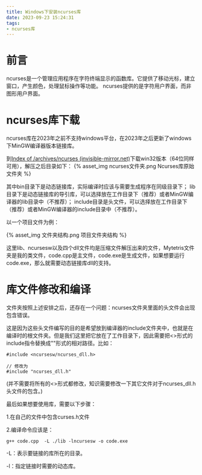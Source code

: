```yaml
---
title: Windows下安装ncurses库
date: 2023-09-23 15:24:31
tags:
- ncurses库
---
```


# 前言

ncurses是一个管理应用程序在字符终端显示的函数库。它提供了移动光标，建立窗口，产生颜色，处理鼠标操作等功能。
ncurses提供的是字符用户界面，而非图形用户界面。

# ncurses库下载

ncurses库在2023年之前不支持windows平台，在2023年之后更新了windows下MinGW编译器版本链接库。

到[Index of /archives/ncurses (invisible-mirror.net)](https://invisible-mirror.net/archives/ncurses/)下载win32版本（64位同样可用），解压之后目录如下：
{% asset_img ncurses文件夹.png Ncurses库原始文件夹 %}

其中bin目录下是动态链接库，实际编译时应该与需要生成程序在同级目录下；
lib目录下是动态链接库的导引库，可以选择放在工作目录下（推荐）或者MinGW编译器的lib目录中（不推荐）；
include目录是头文件，可以选择放在工作目录下（推荐）或者MinGW编译器的include目录中（不推荐）。

以一个项目文件为例：

{% asset_img 文件夹结构.png 项目文件夹结构 %}

这里lib、ncursesw以及四个dll文件均是压缩文件解压出来的文件，Mytetris文件夹是我的类文件，code.cpp是主文件，code.exe是生成文件，如果想要运行code.exe，那么就需要动态链接库dll的支持。

# 库文件修改和编译

文件夹按照上述安排之后，还存在一个问题：ncurses文件夹里面的头文件会出现包含错误。

这是因为这些头文件编写的目的是希望放到编译器的include文件夹中，也就是在编译时的根文件夹。但是我们这里把它放在了工作目录下，因此需要把<>形式的include指令替换成""形式的相对路径。比如：

```
#include <ncursesw/ncurses_dll.h>

// 修改为
#include "ncurses_dll.h"
```

(并不需要将所有的<>形式都修改，知识需要修改一下其它文件对于ncurses_dll.h头文件的包含。)

最后如果想要使用库，需要以下步骤：

1.在自己的文件中包含curses.h文件

2.编译命令应该是：

```
g++ code.cpp  -L ./lib -lncursesw -o code.exe
```

-L：表示要链接的库所在的目录。

-l：指定链接时需要的动态库。













